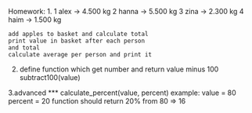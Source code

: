 Homework:
1.
   1 alex -> 4.500 kg
   2 hanna -> 5.500 kg
   3 zina -> 2.300 kg
   4 haim -> 1.500 kg
    
    add apples to basket and calculate total
    print value in basket after each person
    and total
    calculate average per person and print it
2.
   define function which get number and return 
   value minus 100
   subtract100(value)
   
3.advanced ***
   calculate_percent(value, percent)
   example:
   value = 80
   percent = 20
   function should return 20% from 80 => 16 
